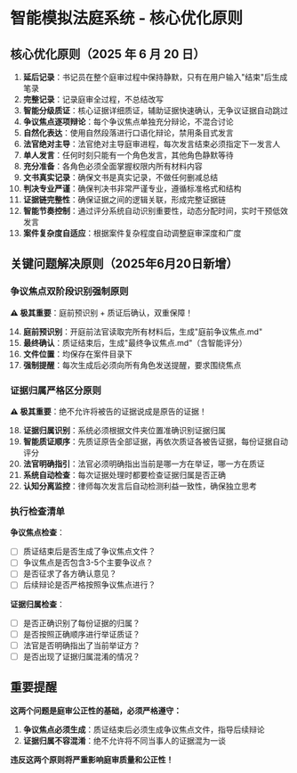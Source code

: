 # 智能模拟法庭系统 - 核心优化原则

## 核心优化原则（2025 年 6 月 20 日）

1. **延后记录**：书记员在整个庭审过程中保持静默，只有在用户输入"结束"后生成笔录
2. **完整记录**：记录庭审全过程，不总结改写
3. **智能分级质证**：核心证据详细质证，辅助证据快速确认，无争议证据自动跳过
4. **争议焦点逐项辩论**：每个争议焦点单独充分辩论，不混合讨论
5. **自然化表达**：使用自然段落进行口语化辩论，禁用条目式发言
6. **法官绝对主导**：法官绝对主导庭审进程，每次发言结束必须指定下一发言人
7. **单人发言**：任何时刻只能有一个角色发言，其他角色静默等待
8. **充分准备**：各角色必须全面掌握权限内所有材料内容
9. **文书真实记录**：确保文书是真实记录，不做任何删减总结
10. **判决专业严谨**：确保判决书非常严谨专业，遵循标准格式和结构
11. **证据链完整性**：确保证据之间的逻辑关联，形成完整证据链
12. **智能节奏控制**：通过评分系统自动识别重要性，动态分配时间，实时干预低效发言
13. **案件复杂度自适应**：根据案件复杂程度自动调整庭审深度和广度

## 关键问题解决原则（2025年6月20日新增）

### 争议焦点双阶段识别强制原则

**⚠️ 极其重要**：庭前预识别 + 质证后确认，双重保障！

14. **庭前预识别**：开庭前法官读取完所有材料后，生成"庭前争议焦点.md"
15. **最终确认**：质证结束后，生成"最终争议焦点.md"（含智能评分）
16. **文件位置**：均保存在案件目录下
17. **强制提醒**：每次生成后必须向所有角色发送提醒，要求围绕焦点

### 证据归属严格区分原则

**⚠️ 极其重要**：绝不允许将被告的证据说成是原告的证据！

18. **证据归属识别**：系统必须根据文件夹位置准确识别证据归属
19. **智能质证顺序**：先质证原告全部证据，再依次质证各被告证据，每份证据自动评分
20. **法官明确指引**：法官必须明确指出当前是哪一方在举证，哪一方在质证
21. **系统自动检查**：每次证据处理时都要检查证据归属是否正确
22. **认知分离监控**：律师每次发言后自动检测利益一致性，确保独立思考

### 执行检查清单

**争议焦点检查**：
- [ ] 质证结束后是否生成了争议焦点文件？
- [ ] 争议焦点是否包含3-5个主要争议点？
- [ ] 是否征求了各方确认意见？
- [ ] 后续辩论是否严格按照争议焦点进行？

**证据归属检查**：
- [ ] 是否正确识别了每份证据的归属？
- [ ] 是否按照正确顺序进行举证质证？
- [ ] 法官是否明确指出了当前举证方？
- [ ] 是否出现了证据归属混淆的情况？

## 重要提醒

**这两个问题是庭审公正性的基础，必须严格遵守：**

1. **争议焦点必须生成**：质证结束后必须生成争议焦点文件，指导后续辩论
2. **证据归属不容混淆**：绝不允许将不同当事人的证据混为一谈

**违反这两个原则将严重影响庭审质量和公正性！**
